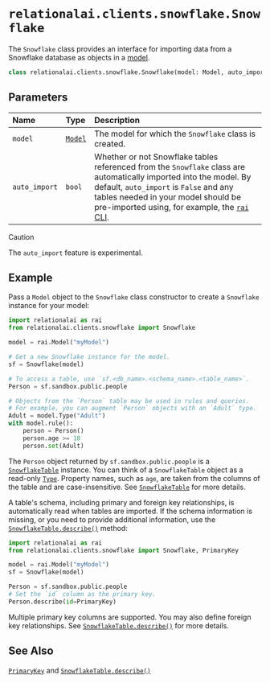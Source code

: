 # `relationalai.clients.snowflake.Snowflake`

The `Snowflake` class provides an interface for importing data from a Snowflake database
as objects in a [model](../../Model/README.md).

```python
class relationalai.clients.snowflake.Snowflake(model: Model, auto_import: bool = False)
```

## Parameters

| Name | Type | Description |
| :--- | :--- | :------ |
| `model` | [`Model`](../../Model/README.md) | The model for which the `Snowflake` class is created. |
| `auto_import` | `bool` | Whether or not Snowflake tables referenced from the `Snowflake` class are automatically imported into the model. By default, `auto_import` is `False` and any tables needed in your model should be pre-imported using, for example, the [`rai` CLI](../../../cli/README.md). |

> [!CAUTION]
> The `auto_import` feature is experimental.

## Example

Pass a `Model` object to the `Snowflake` class constructor to create a `Snowflake` instance for your model:

```python
import relationalai as rai
from relationalai.clients.snowflake import Snowflake

model = rai.Model("myModel")

# Get a new Snowflake instance for the model.
sf = Snowflake(model)

# To access a table, use `sf.<db_name>.<schema_name>.<table_name>`.
Person = sf.sandbox.public.people

# Objects from the `Person` table may be used in rules and queries.
# For example, you can augment `Person` objects with an `Adult` type.
Adult = model.Type("Adult")
with model.rule():
    person = Person()
    person.age >= 18
    person.set(Adult)
```

The `Person` object returned by `sf.sandbox.public.people` is a [`SnowflakeTable`](./SnowflakeTable.md) instance.
You can think of a `SnowflakeTable` object as a read-only [`Type`](../../Type/README.md).
Property names, such as `age`, are taken from the columns of the table and are case-insensitive.
See [`SnowflakeTable`](./SnowflakeTable/) for more details.

A table's schema, including primary and foreign key relationships, is automatically read when tables are imported.
If the schema information is missing, or you need to provide additional information,
use the [`SnowflakeTable.describe()`](./SnowflakeTable/describe.md) method:

```python
import relationalai as rai
from relationalai.clients.snowflake import Snowflake, PrimaryKey

model = rai.Model("myModel")
sf = Snowflake(model)

Person = sf.sandbox.public.people
# Set the `id` column as the primary key.
Person.describe(id=PrimaryKey)
```

Multiple primary key columns are supported.
You may also define foreign key relationships.
See [`SnowflakeTable.describe()`](./SnowflakeTable/describe.md) for more details.

## See Also

[`PrimaryKey`](./PrimaryKey.md) and [`SnowflakeTable.describe()`](./SnowflakeTable/describe.md)
